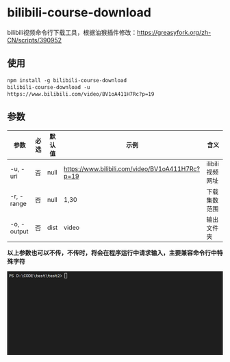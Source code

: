 # bilibili-course-download

bilibili视频命令行下载工具，根据油猴插件修改：https://greasyfork.org/zh-CN/scripts/390952

## 使用

```shell
npm install -g bilibili-course-download
bilibili-course-download -u https://www.bilibili.com/video/BV1oA411H7Rc?p=19
```

## 参数

|参数|必选|默认值| 示例 | 含义 |
| -- | -- | -- | -- | -- |
| -u, -uri | 否 | null | https://www.bilibili.com/video/BV1oA411H7Rc?p=19 | ilibili视频网址 |
| -r, -range | 否 | null | 1,30 | 下载集数范围 |
| -o, -output | 否 | dist | video | 输出文件夹 |

**以上参数也可以不传，不传时，将会在程序运行中请求输入，主要兼容命令行中特殊字符**

![bilibili download](./bilibili-download.gif)